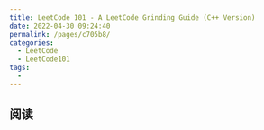 ```yaml
---
title: LeetCode 101 - A LeetCode Grinding Guide (C++ Version)
date: 2022-04-30 09:24:40
permalink: /pages/c705b8/
categories:
  - LeetCode
  - LeetCode101
tags:
  - 
---
```


## 阅读

<ClientOnly>
<Pdf src="/book/LeetCode 101.pdf"/>
</ClientOnly>
